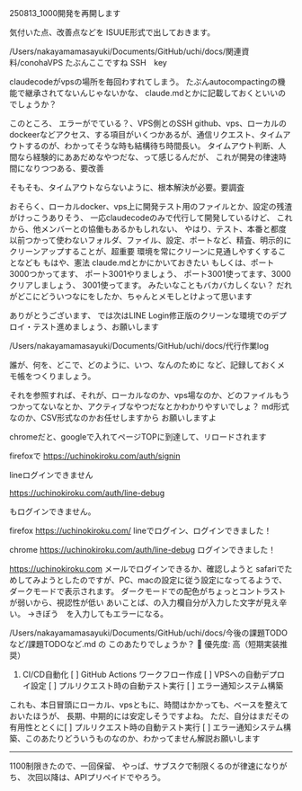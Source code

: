 
250813_1000開発を再開します

気付いた点、改善点などを
ISUUE形式で出しておきます。



/Users/nakayamamasayuki/Documents/GitHub/uchi/docs/関連資料/conohaVPS
たぶんここですね
SSH　key

claudecodeがvpsの場所を毎回わすれてしまう。
たぶんautocompactingの機能で継承されてないんじゃないかな、
claude.mdとかに記載しておくといいのでしょうか？

このところ、
エラーがでている？、VPS側とのSSH
github、vps、ローカルのdockeerなどアクセス、する項目がいくつかあるが、通信リクエスト、タイムアウトするのが、わかってそうな時も結構待ち時間長い。
タイムアウト判断、人間なら経験的にああだめなやつだな、って感じるんだが、
これが開発の律速時間になりつつある、要改善

そもそも、タイムアウトならないように、根本解決が必要。要調査

おそらく、ローカルdocker、vps上に開発テスト用のファイルとか、設定の残渣がけっこうありそう、
一応claudecodeのみで代行して開発しているけど、
これから、他メンバーとの協働もあるかもしれない、
やはり、テスト、本番と都度以前つかって使わないフォルダ、ファイル、設定、ポートなど、精査、明示的にクリーンアップすることが、超重要
環境を常にクリーンに見通しやすくすることなども
もはや、憲法
claude.mdとかにかいておきたい
もしくは、ポート3000つかってます、
ポート3001やりましょう、
ポート3001使ってます、3000クリアしましょう、
3001使ってます。
みたいなこともバカバカしくない？
だれがどこにどういつなにをしたか、ちゃんとメモしとけよって思います



ありがとうございます、
では次はLINE
  Login修正版のクリーンな環境でのデプロイ・テスト進めましょう、お願いします


  /Users/nakayamamasayuki/Documents/GitHub/uchi/docs/代行作業log

  誰が、何を、どこで、どのように、いつ、なんのために
  など、記録しておくメモ帳をつくりましょう。

  それを参照すれば、それが、ローカルなのか、vps場なのか、どのファイルもうつかってないなとか、アクティブなやつだなとかわかりやすいでしょ？
  md形式なのか、CSV形式なのかお任せしますから
  お願いしますよ

chromeだと、googleで入れてページTOPに到達して、リロードされます

firefoxで
  https://uchinokiroku.com/auth/signin

lineログインできません

https://uchinokiroku.com/auth/line-debug


もログインできません。


firefox
https://uchinokiroku.com/
lineでログイン、ログインできました！


chrome
https://uchinokiroku.com/auth/line-debug
ログインできました！



https://uchinokiroku.com
メールでログインできるか、確認しようと
safariでためしてみようとしたのですが、PC、macの設定に従う設定になってるようで、
ダークモードで表示されます。
ダークモードでの配色がちょっとコントラストが弱いから、視認性が低い
あいことば、の入力欄自分が入力した文字が見え辛い。
→きぼう　を入力してもエラーになる。

/Users/nakayamamasayuki/Documents/GitHub/uchi/docs/今後の課題TODOなど/課題TODOなど.md
の
このあたりでしょうか？
🚀 優先度: 高（短期実装推奨）
1. CI/CD自動化
[ ] GitHub Actions ワークフロー作成
[ ] VPSへの自動デプロイ設定
[ ] プルリクエスト時の自動テスト実行
[ ] エラー通知システム構築

これも、本日冒頭にローカル、vpsともに、時間はかかっても、ベースを整えておいたほうが、
長期、中期的には安定しそうですよね。
ただ、自分はまだその有用性ととくに[ ] プルリクエスト時の自動テスト実行
[ ] エラー通知システム構築、このあたりどういうものなのか、わかってません解説お願いします


***

1100制限きたので、一回保留、
やっぱ、サブスクで制限くるのが律速になりがち、
次回以降は、APIプリペイドでやろう。
